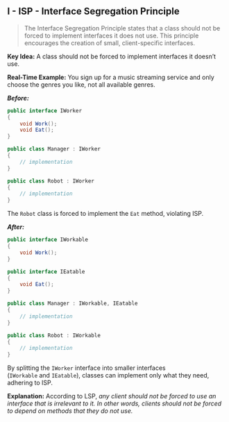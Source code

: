 ﻿## I - ISP - Interface Segregation Principle

> The Interface Segregation Principle states that a class should not be forced to implement interfaces it does not use. This principle encourages the creation of small, client-specific interfaces.
> 

**Key Idea:** A class should not be forced to implement interfaces it doesn’t use.

**Real-Time Example:** You sign up for a music streaming service and only choose the genres you like, not all available genres.

***Before:***

```csharp
public interface IWorker
{
    void Work();
    void Eat();
}

public class Manager : IWorker
{
    // implementation
}

public class Robot : IWorker
{
    // implementation
}
```

The `Robot` class is forced to implement the `Eat` method, violating ISP.

***After:***

```csharp
public interface IWorkable
{
    void Work();
}

public interface IEatable
{
    void Eat();
}

public class Manager : IWorkable, IEatable
{
    // implementation
}

public class Robot : IWorkable
{
    // implementation
}
```

By splitting the `IWorker` interface into smaller interfaces (`IWorkable` and `IEatable`), classes can implement only what they need, adhering to ISP.

**Explanation:** According to LSP, *any client should not be forced to use an interface that is irrelevant to it. In other words, clients should not be forced to depend on methods that they do not use.*
